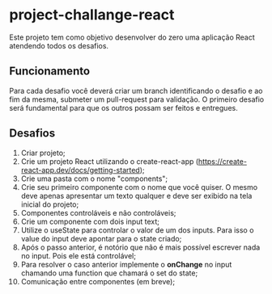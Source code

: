 # project-challange-react

Este projeto tem como objetivo desenvolver do zero uma aplicação React atendendo todos os desafios.

## Funcionamento
Para cada desafio você deverá criar um branch identificando o desafio e ao fim da mesma, submeter um pull-request para validação. O primeiro desafio será fundamental para que os outros possam ser feitos e entregues.

## Desafios
1. Criar projeto;
  1. Crie um projeto React utilizando o create-react-app (https://create-react-app.dev/docs/getting-started);
  2. Crie uma pasta com o nome "components";
  3. Crie seu primeiro componente com o nome que você quiser. O mesmo deve apenas apresentar um texto qualquer e deve ser exibido na tela inicial do projeto;
3. Componentes controláveis e não controláveis;
  1. Crie um componente com dois input text;
  2. Utilize o useState para controlar o valor de um dos inputs. Para isso o value do input deve apontar para o state criado;
  3. Após o passo anterior, é notório que não é mais possível escrever nada no input. Pois ele está controlável;
  4. Para resolver o caso anterior implemente o __onChange__ no input chamando uma function que chamará o set do state;
5. Comunicação entre componentes (em breve);
  
